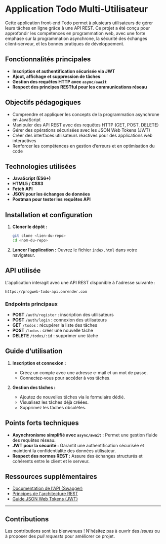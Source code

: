 # Application Todo Multi-Utilisateur

Cette application front-end Todo permet à plusieurs utilisateurs de gérer leurs tâches en ligne grâce à une API REST. Ce projet a été conçu pour approfondir les compétences en programmation web, avec une forte emphase sur la programmation asynchrone, la sécurité des échanges client-serveur, et les bonnes pratiques de développement.

## Fonctionnalités principales

- **Inscription et authentification sécurisée via JWT**
- **Ajout, affichage et suppression de tâches**
- **Gestion des requêtes HTTP avec `async/await`**
- **Respect des principes RESTful pour les communications réseau**

## Objectifs pédagogiques

- Comprendre et appliquer les concepts de la programmation asynchrone en JavaScript
- Manipuler des API REST avec des requêtes HTTP (GET, POST, DELETE)
- Gérer des opérations sécurisées avec les JSON Web Tokens (JWT)
- Créer des interfaces utilisateurs réactives pour des applications web interactives
- Renforcer les compétences en gestion d’erreurs et en optimisation du code

## Technologies utilisées

- **JavaScript (ES6+)**
- **HTML5 / CSS3**
- **Fetch API**
- **JSON pour les échanges de données**
- **Postman pour tester les requêtes API**

## Installation et configuration

1. **Cloner le dépôt :**
   ```bash
   git clone <lien-du-repo>
   cd <nom-du-repo>
   ```

2. **Lancer l’application :**
   Ouvrez le fichier `index.html` dans votre navigateur.

## API utilisée

L'application interagit avec une API REST disponible à l'adresse suivante :
```
https://progweb-todo-api.onrender.com
```

### Endpoints principaux

- **POST** `/auth/register` : inscription des utilisateurs
- **POST** `/auth/login` : connexion des utilisateurs
- **GET** `/todos` : récupérer la liste des tâches
- **POST** `/todos` : créer une nouvelle tâche
- **DELETE** `/todos/:id` : supprimer une tâche

## Guide d’utilisation

1. **Inscription et connexion :**
   - Créez un compte avec une adresse e-mail et un mot de passe.
   - Connectez-vous pour accéder à vos tâches.

2. **Gestion des tâches :**
   - Ajoutez de nouvelles tâches via le formulaire dédié.
   - Visualisez les tâches déjà créées.
   - Supprimez les tâches obsolètes.

## Points forts techniques

- **Asynchronisme simplifié avec `async/await` :** Permet une gestion fluide des requêtes réseau.
- **JWT pour la sécurité :** Garantit une authentification sécurisée et maintient la confidentialité des données utilisateur.
- **Respect des normes REST :** Assure des échanges structurés et cohérents entre le client et le serveur.

## Ressources supplémentaires

- [Documentation de l'API (Swagger)](https://progweb-todo-api.onrender.com/swagger)
- [Principes de l'architecture REST](https://developer.mozilla.org/fr/docs/Glossary/REST)
- [Guide JSON Web Tokens (JWT)](https://jwt.io/)

---

## Contributions

Les contributions sont les bienvenues ! N'hésitez pas à ouvrir des *issues* ou à proposer des *pull requests* pour améliorer ce projet.
